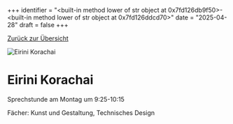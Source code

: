 
+++
identifier = "<built-in method lower of str object at 0x7fd126db9f50>-<built-in method lower of str object at 0x7fd126ddcd70>"
date = "2025-04-28"
draft = false
+++

 [Zurück zur Übersicht](/schule/personen/)

<div class="row">
<div class="column">
<img src="/images/personal/Korachai.jpg" alt="Eirini Korachai"> 
</div>
<div class="column">

# Eirini Korachai

Sprechstunde am Montag um 9:25-10:15

Fächer: Kunst und Gestaltung,  Technisches Design













</div>
</div> 

